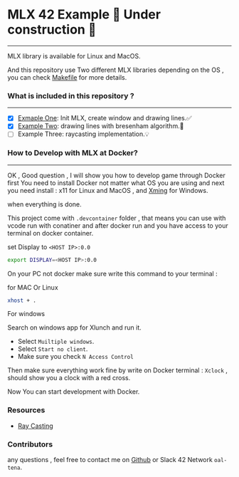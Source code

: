 # MLX 42 Example 🚧 Under construction 🚧
---
MLX library is available for Linux and MacOS.

And this repository use Two different MLX libraries depending on the OS , you can check [Makefile](./Makefile) for more details.


### What is included in this repository ?
---
- [x] [Exmaple One](./src/window/): Init MLX, create window and drawing lines.✅
- [x] [Example Two](./src/bresenham/): drawing lines with bresenham algorithm.🚧
- [ ] Example Three: raycasting implementation.💡

### How to Develop with MLX at Docker?
---
OK , Good question , I will show you how to develop game through Docker first You need to install Docker not matter what OS you are using and next you need install :
x11 for Linux and MacOS , and [Xming](https://sourceforge.net/projects/xming/) for Windows.

when everything is done.

This project come with `.devcontainer` folder , that means you can use with vcode  run with conatiner and after docker run and you have access to your terminal on docker container.

set Display to `<HOST IP>:0.0`
```bash 
export DISPLAY=<HOST IP>:0.0
```

On your PC not docker make sure write this command to your terminal :

for MAC Or Linux
```bash
xhost + .
```

For windows

Search on windows app for Xlunch and run it.
 - Select `Muiltiple windows`.
 - Select `Start no client`.
 - Make sure you check `N Access Control`

 Then make sure everything work fine by write on Docker terminal :
 `Xclock` , should show you a clock with a red cross.

 Now You can start development with Docker.
 
 ### Resources
 - [Ray Casting](https://permadi.com/1996/05/ray-casting-tutorial-table-of-contents/)

### Contributors
any questions , feel free to contact me on [Github](https://github.com/i99dev) or Slack 42 Network `oal-tena`.
